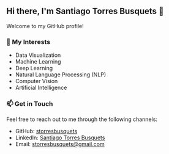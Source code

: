 ## Hi there, I'm Santiago Torres Busquets 👋

Welcome to my GitHub profile!

### 🔭 My Interests
- Data Visualization
- Machine Learning
- Deep Learning
- Natural Language Processing (NLP)
- Computer Vision
- Artificial Intelligence

### 📫 Get in Touch
Feel free to reach out to me through the following channels:
- GitHub: [storresbusquets](https://github.com/storresbusquets)
- LinkedIn: [Santiago Torres Busquets](https://www.linkedin.com/in/santiago-torres-busquets/)
- Email: storresbusquets@gmail.com

